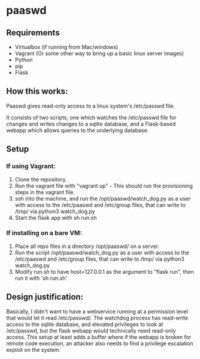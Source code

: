 # paaswd

## Requirements
- Virtualbox (if running from Mac/windows)
- Vagrant (Or some other way to bring up a basic linux server images)
- Python
- pip
- Flask

## How this works:

Paaswd gives read-only access to a linux system's /etc/passwd file.

It consists of two scripts, one which watches the /etc/passwd file for changes and writes changes to a sqlite database, and a Flask-based webapp which allows queries to the underlying database.

## Setup

### If using Vagrant:
1. Clone the repository.
2. Run the vagrant file with "vagrant up" - This should run the provisioning steps in the vagrant file.
3. ssh into the machine, and run the /opt/paaswd/watch_dog.py as a user with access to the /etc/paaswd and /etc/group files, that can write to /tmp/ via python3 watch_dog.py
4. Start the flask app with sh run.sh

### If installing on a bare VM:
1. Place all repo files in a directory /opt/paaswd/ on a server.
2. Run the script /opt/paaswd/watch_dog.py as a user with access to the /etc/paaswd and /etc/group files, that can write to /tmp/ via python3 watch_dog.py
3. Modify run.sh to have host=127.0.0.1 as the argument to "flask run", then run it with 'sh run.sh'


## Design justification:

Basically, I didn't want to have a webservice running at a permission level that would let it read /etc/passwd/.
The watchdog process has read-write access to the sqlite database, and elevated privileges to look at /etc/passwd, but the flask webapp would technically need read-only access. This setup at least adds a buffer where if the webapp is broken for remote code execution, an attacker also needs to find a privilege escalation exploit on the system.